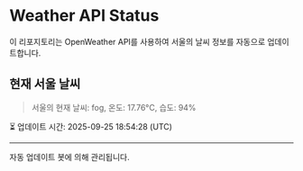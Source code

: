 
# Weather API Status

이 리포지토리는 OpenWeather API를 사용하여 서울의 날씨 정보를 자동으로 업데이트합니다.

## 현재 서울 날씨
> 서울의 현재 날씨: fog, 온도: 17.76°C, 습도: 94%

⏳ 업데이트 시간: 2025-09-25 18:54:28 (UTC)

---
자동 업데이트 봇에 의해 관리됩니다.
